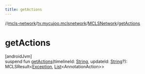 ```yaml
---
title: getActions
---
```

//[mcls-network](../../../index.html)/[tv.mycujoo.mclsnetwork](../index.html)/[MCLSNetwork](index.html)/[getActions](get-actions.html)



# getActions



[androidJvm]\
suspend fun [getActions](get-actions.html)(timelineId: [String](https://kotlinlang.org/api/latest/jvm/stdlib/kotlin/-string/index.html), updateId: [String](https://kotlinlang.org/api/latest/jvm/stdlib/kotlin/-string/index.html)?): MCLSResult&lt;[Exception](https://kotlinlang.org/api/latest/jvm/stdlib/kotlin/-exception/index.html), [List](https://kotlinlang.org/api/latest/jvm/stdlib/kotlin.collections/-list/index.html)&lt;AnnotationAction&gt;&gt;




